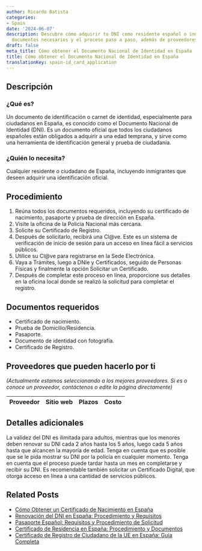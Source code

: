 ```yaml
---
author: Ricardo Batista
categories:
- Spain
date: '2024-06-07'
description: Descubre cómo adquirir tu DNI como residente español o inmigrante, los
  documentos necesarios y el proceso paso a paso, además de proveedores, costo y plazos.
draft: false
meta_title: Cómo obtener el Documento Nacional de Identidad en España
title: Cómo obtener el Documento Nacional de Identidad en España
translationKey: spain-id_card_application
---
```



## Descripción
### ¿Qué es?
Un documento de identificación o carnet de identidad, especialmente para ciudadanos en España, es conocido como el Documento Nacional de Identidad (DNI). Es un documento oficial que todos los ciudadanos españoles están obligados a adquirir a una edad temprana, y sirve como una herramienta de identificación general y prueba de ciudadanía.

### ¿Quién lo necesita?
Cualquier residente o ciudadano de España, incluyendo inmigrantes que deseen adquirir una identificación oficial.

## Procedimiento
1. Reúna todos los documentos requeridos, incluyendo su certificado de nacimiento, pasaporte y prueba de dirección en España.
2. Visite la oficina de la Policía Nacional más cercana.
3. Solicite su Certificado de Registro.
4. Después de solicitarlo, recibirá una Cl@ve. Este es un sistema de verificación de inicio de sesión para un acceso en línea fácil a servicios públicos.
5. Utilice su Cl@ve para registrarse en la Sede Electrónica.
6. Vaya a Trámites, luego a DNIe y Certificados, seguido de Personas Físicas y finalmente la opción Solicitar un Certificado.
7. Después de completar este proceso en línea, proporcione sus detalles en la oficina local donde se realizó la solicitud para completar el registro.

## Documentos requeridos
- Certificado de nacimiento.
- Prueba de Domicilio/Residencia.
- Pasaporte.
- Documento de identidad con fotografía.
- Certificado de Registro.

## Proveedores que pueden hacerlo por ti
_(Actualmente estamos seleccionando a los mejores proveedores. Si es o conoce un proveedor, contáctenos o edite la página directamente)_

| Proveedor | Sitio web | Plazos | Costo |
| --------------- | --------------- | :-------------: | :-------------: |

## Detalles adicionales
La validez del DNI es ilimitada para adultos, mientras que los menores deben renovar su DNI cada 2 años hasta los 5 años, luego cada 5 años hasta que alcancen la mayoría de edad. Tenga en cuenta que es posible que se le pida mostrar su DNI por la policía en cualquier momento. Tenga en cuenta que el proceso puede tardar hasta un mes en completarse y recibir su DNI. Es recomendable también solicitar un Certificado Digital, que otorga acceso en línea a una cantidad de servicios públicos.

## Related Posts

- [Cómo Obtener un Certificado de Nacimiento en España](https://tramitit.com/spanish/guides/spain/certificado_de_nacimiento/)
- [Renovación del DNI en España: Procedimiento y Requisitos](https://tramitit.com/spanish/guides/spain/renovacion_del_dni/)
- [Pasaporte Español: Requisitos y Procedimiento de Solicitud](https://tramitit.com/spanish/guides/spain/solicitud_de_pasaporte/)
- [Certificado de Residencia en España: Procedimiento y Documentos](https://tramitit.com/spanish/guides/spain/certificado_de_empadronamiento/)
- [Certificado de Registro de Ciudadano de la UE en España: Guía Completa](https://tramitit.com/spanish/guides/spain/certificado_de_registro_de_ciudadano_de_la_ue/)